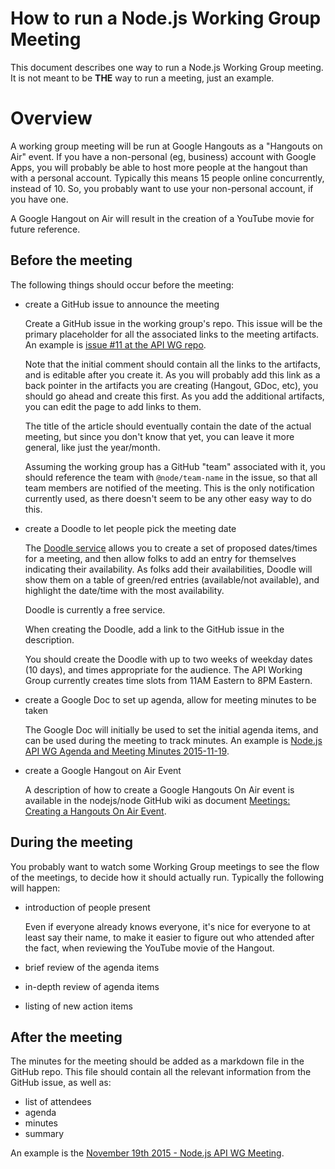 How to run a Node.js Working Group Meeting
================================================================================

This document describes one way to run a Node.js Working Group meeting.  It is
not meant to be **THE** way to run a meeting, just an example.


Overview
================================================================================

A working group meeting will be run at Google Hangouts as a "Hangouts on Air"
event.  If you have a non-personal (eg, business) account with Google Apps, you
will probably be able to host more people at the hangout than with a personal
account.  Typically this means 15 people online concurrently, instead of 10.
So, you probably want to use your non-personal account, if you have one.

A Google Hangout on Air will result in the creation of a YouTube movie for
future reference.


Before the meeting
--------------------------------------------------------------------------------

The following things should occur before the meeting:

* create a GitHub issue to announce the meeting

  Create a GitHub issue in the working group's repo.  This issue will be the
  primary placeholder for all the associated links to the meeting artifacts.  An
  example is
  [issue #11 at the API WG repo](https://github.com/nodejs/api/issues/11).

  Note that the initial comment should contain all the links to the artifacts,
  and is editable after you create it.  As you will probably add this link as a
  back pointer in the artifacts you are creating (Hangout, GDoc, etc), you
  should go ahead and create this first.  As you add the additional artifacts,
  you can edit the page to add links to them.

  The title of the article should eventually contain the date of the actual
  meeting, but since you don't know that yet, you can leave it more general,
  like just the year/month.

  Assuming the working group has a GitHub "team" associated with it, you should
  reference the team with `@node/team-name` in the issue, so that all team
  members are notified of the meeting.  This is the only notification currently
  used, as there doesn't seem to be any other easy way to do this.

* create a Doodle to let people pick the meeting date

  The [Doodle service](http://doodle.com/) allows you to create a set of
  proposed dates/times for a meeting, and then allow folks to add an entry for
  themselves indicating their availability.  As folks add their availabilities,
  Doodle will show them on a table of green/red entries (available/not
  available), and highlight the date/time with the most availability.

  Doodle is currently a free service.  

  When creating the Doodle, add a link to the GitHub issue in the description.

  You should create the Doodle with up to two weeks of weekday dates (10 days),
  and times appropriate for the audience.  The API Working Group currently
  creates time slots from 11AM Eastern to 8PM Eastern.

* create a Google Doc to set up agenda, allow for meeting minutes to be taken

  The Google Doc will initially be used to set the initial agenda items, and can
  be used during the meeting to track minutes.  An example is
  [Node.js API WG Agenda and Meeting Minutes 2015-11-19](https://docs.google.com/document/d/1gyz0yaKtOW97bPcXOG2mgzpKy5LxFKWezWSzxc_-YQA/edit).

* create a Google Hangout on Air Event

  A description of how to create a Google Hangouts On Air event is available
  in the nodejs/node GitHub wiki as document
  [Meetings: Creating a Hangouts On Air Event](https://github.com/nodejs/node/wiki/Meetings:-Creating-a-Hangouts-On-Air-Event).


During the meeting
--------------------------------------------------------------------------------

You probably want to watch some Working Group meetings to see the flow of the
meetings, to decide how it should actually run.  Typically the following will
happen:

* introduction of people present

  Even if everyone already knows everyone, it's nice for everyone to at least
  say their name, to make it easier to figure out who attended after the fact,
  when reviewing the YouTube movie of the Hangout.

* brief review of the agenda items

* in-depth review of agenda items

* listing of new action items


After the meeting
--------------------------------------------------------------------------------

The minutes for the meeting should be added as a markdown file in the
GitHub repo.  This file should contain all the relevant information from the
GitHub issue, as well as:

* list of attendees
* agenda
* minutes
* summary

An example is the
[November 19th 2015 - Node.js API WG Meeting](https://github.com/nodejs/api/blob/master/wg-meetings/2015-11-19.md).
